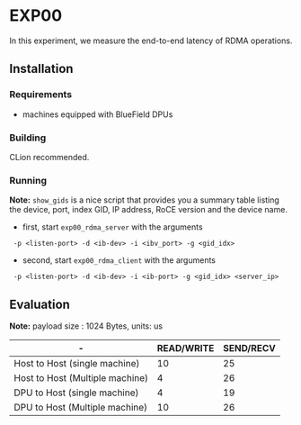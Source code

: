 # EXP00

In this experiment, we measure the end-to-end latency of RDMA operations.

## Installation

### Requirements

- machines equipped with BlueField DPUs

### Building

CLion recommended.

### Running

**Note:** `show_gids` is a nice script that provides you a summary table listing the device, port, index GID, IP
address,
RoCE version and the device name.

- first, start `exp00_rdma_server`  with the arguments

```
 -p <listen-port> -d <ib-dev> -i <ibv_port> -g <gid_idx>
```

- second, start `exp00_rdma_client`  with the arguments

```
 -p <listen-port> -d <ib-dev> -i <ib-port> -g <gid_idx> <server_ip>
```

## Evaluation

**Note:** payload size : 1024 Bytes, units: us

| -                               | READ/WRITE | SEND/RECV |
|---------------------------------|------------|-----------|
| Host to Host (single machine)   | 10         | 25        |
| Host to Host (Multiple machine) | 4          | 26        |
| DPU  to Host (single machine)   | 4          | 19        |
| DPU  to Host (Multiple machine) | 10         | 26        |
